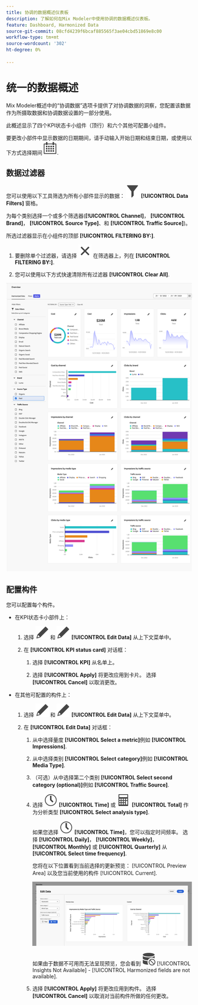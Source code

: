```yaml
---
title: 协调的数据概述仪表板
description: 了解如何在Mix Modeler中使用协调的数据概述仪表板。
feature: Dashboard, Harmonized Data
source-git-commit: 08cfd4239f6bcaf885565f3ae04cbd51869e8c00
workflow-type: tm+mt
source-wordcount: '302'
ht-degree: 0%

---
```



# 统一的数据概述

Mix Modeler概述中的“协调数据”选项卡提供了对协调数据的洞察，您配置该数据作为所摄取数据和协调数据设置的一部分使用。

此概述显示了四个KPI状态卡小组件（顶行）和六个其他可配置小组件。

要更改小部件中显示数据的日期期间，请手动输入开始日期和结束日期，或使用以下方式选择期间 ![日历](../assets/icons/Calendar.svg).

## 数据过滤器

您可以使用以下工具筛选为所有小部件显示的数据： ![筛选](../assets/icons/Filter.svg) **[!UICONTROL Data Filters]** 窗格。

为每个类别选择一个或多个筛选器(**[!UICONTROL Channel]**， **[!UICONTROL Brand]**， **[!UICONTROL Source Type]**、和 **[!UICONTROL Traffic Source]**)。

所选过滤器显示在小组件的顶部 **[!UICONTROL FILTERING BY:]**.

1. 要删除单个过滤器，请选择 ![关闭](../assets/icons/Close.svg) 在筛选器上，列在 **[!UICONTROL FILTERING BY:]**.

1. 您可以使用以下方式快速清除所有过滤器 **[!UICONTROL Clear All]**.

![统一的数据概述](../assets/harmonized-data-overview.png)


## 配置构件

您可以配置每个构件。

* 在KPI状态卡小部件上：

   1. 选择 ![编辑](../assets/icons/Edit.svg) 和 ![编辑](../assets/icons/Edit.svg) **[!UICONTROL Edit Data]** 从上下文菜单中。

   1. 在 **[!UICONTROL KPI status card]** 对话框：

      1. 选择 **[!UICONTROL KPI]** 从名单上。

      1. 选择 **[!UICONTROL Apply]** 将更改应用到卡片。 选择 **[!UICONTROL Cancel]** 以取消更改。

* 在其他可配置的构件上：

   1. 选择 ![编辑](../assets/icons/Edit.svg) 和 ![编辑](../assets/icons/Edit.svg) **[!UICONTROL Edit Data]** 从上下文菜单中。

   1. 在 **[!UICONTROL Edit Data]** 对话框：

      1. 从中选择量度 **[!UICONTROL Select a metric]**&#x200B;例如 **[!UICONTROL Impressions]**.
      1. 从中选择类别 **[!UICONTROL Select category]**&#x200B;例如 **[!UICONTROL Media Type]**.
      1. （可选）从中选择第二个类别 **[!UICONTROL Select second category (optional)]**&#x200B;例如 **[!UICONTROL Traffic Source]**.
      1. 选择 ![时钟](../assets/icons/Clock.svg) **[!UICONTROL Time]** 或 ![计算器](../assets/icons/Calculator.svg) **[!UICONTROL Total]** 作为分析类型 **[!UICONTROL Select analysis type]**.

         如果您选择 ![时钟](../assets/icons/Clock.svg) **[!UICONTROL Time]**，您可以指定时间频率。 选择 **[!UICONTROL Daily]**， **[!UICONTROL Weekly]**， **[!UICONTROL Monthly]** 或 **[!UICONTROL Quarterly]** 从 **[!UICONTROL Select time frequency]**.

         您将在以下位置看到当前选择的更新预览： [!UICONTROL Preview Area] 以及您当前使用的构件 [!UICONTROL Current].

         ![编辑协调的数据构件](../assets/edit-harmonized-data-widget.png)

         如果由于数据不可用而无法呈现预览，您会看到 ![数据错误](../assets/icons/DataUnavailable.svg) [!UICONTROL Insights Not Available] - [!UICONTROL Harmonized fields are not available].

      1. 选择 **[!UICONTROL Apply]** 将更改应用到构件。 选择 **[!UICONTROL Cancel]** 以取消对当前构件所做的任何更改。

